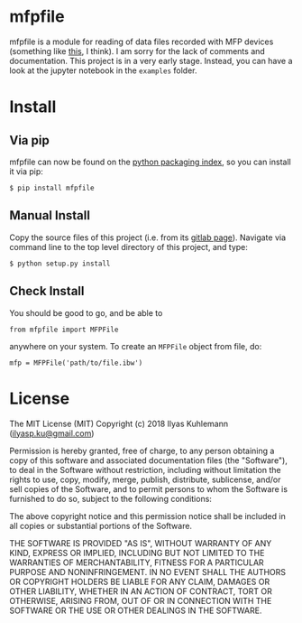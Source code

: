 # mfpfile

mfpfile is a module for reading of data files recorded with MFP devices (something like [this](https://www.asylumresearch.com/Products/MFP3DInfinity/MFP3DInfinity.shtml), I think). I am sorry for the lack of comments and documentation. This project is in a very early stage. Instead, you can have a look at the jupyter notebook in the `examples` folder.

# Install

## Via pip

mfpfile can now be found on the [python packaging index](pypi.org), so you can install it via pip:
```
$ pip install mfpfile
```

## Manual Install

Copy the source files of this project (i.e. from its [gitlab page](gitlab.gwdg.de/ikuhlem/mfpfile)).
Navigate via command line to the top level directory of this project, and type:
```
$ python setup.py install
```

## Check Install

You should be good to go, and be able to
```
from mfpfile import MFPFile
```
anywhere on your system. To create an `MFPFile` object from file, do:
```
mfp = MFPFile('path/to/file.ibw')
```

# License 

The MIT License (MIT)
Copyright (c) 2018 Ilyas Kuhlemann (ilyasp.ku@gmail.com)

Permission is hereby granted, free of charge, to any person obtaining a copy of this software and associated documentation files (the "Software"), to deal in the Software without restriction, including without limitation the rights to use, copy, modify, merge, publish, distribute, sublicense, and/or sell copies of the Software, and to permit persons to whom the Software is furnished to do so, subject to the following conditions:

The above copyright notice and this permission notice shall be included in all copies or substantial portions of the Software.

THE SOFTWARE IS PROVIDED "AS IS", WITHOUT WARRANTY OF ANY KIND, EXPRESS OR IMPLIED, INCLUDING BUT NOT LIMITED TO THE WARRANTIES OF MERCHANTABILITY, FITNESS FOR A PARTICULAR PURPOSE AND NONINFRINGEMENT. IN NO EVENT SHALL THE AUTHORS OR COPYRIGHT HOLDERS BE LIABLE FOR ANY CLAIM, DAMAGES OR OTHER LIABILITY, WHETHER IN AN ACTION OF CONTRACT, TORT OR OTHERWISE, ARISING FROM, OUT OF OR IN CONNECTION WITH THE SOFTWARE OR THE USE OR OTHER DEALINGS IN THE SOFTWARE.